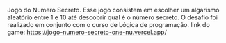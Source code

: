 Jogo do Numero Secreto.
  Esse jogo consistem em escolher um algarismo aleatório entre 1 e 10 até descobrir qual é o número secreto. O desafio foi realizado em conjunto com o curso de Lógica de programação.
    link do game:
      https://jogo-numero-secreto-one-nu.vercel.app/
